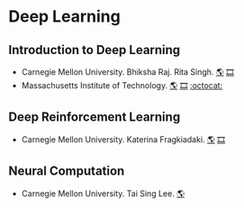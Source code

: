 # Deep Learning

## Introduction to Deep Learning
- Carnegie Mellon University. Bhiksha Raj. Rita Singh.
[:earth_americas:](https://deeplearning.cs.cmu.edu/S22/index.html)
[:film_strip:](https://www.youtube.com/channel/UC8hYZGEkI2dDO8scT8C5UQA/featured)
- Massachusetts Institute of Technology.
[:earth_americas:](http://introtodeeplearning.com/)
[:film_strip:](https://www.youtube.com/playlist?list=PLtBw6njQRU-rwp5__7C0oIVt26ZgjG9NI)
[:octocat:](https://github.com/aamini/introtodeeplearning/)

## Deep Reinforcement Learning
- Carnegie Mellon University. Katerina Fragkiadaki.
[:earth_americas:](https://cmudeeprl.github.io/703website_f20/)
[:film_strip:](https://scs.hosted.panopto.com/Panopto/Pages/Sessions/List.aspx#folderID=%2272e0fceb-c62f-436c-ae24-ae290162188d%22)

## Neural Computation
- Carnegie Mellon University. Tai Sing Lee.
[:earth_americas:](https://www.cnbc.cmu.edu/~tai/nc21.html)